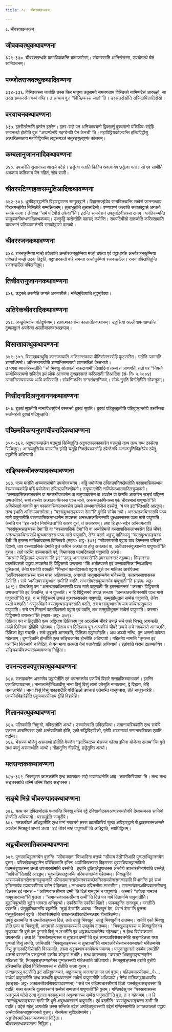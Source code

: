 ```yaml
---
title: ०८. चीवरक्खन्धकम्

---
```

८. चीवरक्खन्धकम्  


## जीवकवत्थुकथावण्णना

३२९-३३०. चीवरक्खन्धके कम्मविपाकन्ति कम्मजरोगम्। संयमस्साति आनिसंसस्स, उपयोगत्थे चेतं सामिवचनम्।  


## पज्जोतराजवत्थुकथादिवण्णना

३३४-३३६. विच्छिकस्स जातोति तस्स किर मातुया उतुसमये सयनगताय विच्छिको नाभिप्पदेसं आरुळ्हो, सा तस्स सम्फस्सेन गब्भं गण्हि। तं सन्धाय वुत्तं ‘‘विच्छिकस्स जातो’’ति। उस्सन्नदोसोति सञ्चितपित्तादिदोसो।  


## वरयाचनकथावण्णना

३३७. इतरीतरेनाति इतरेन इतरेन। इतर-सद्दो पन अनियमवचनो द्विक्खत्तुं वुच्चमानो यंकिञ्चि-सद्देहि समानत्थो होतीति वुत्तं ‘‘अप्पग्घेनपि महग्घेनपि येन केनची’’ति। महापिट्ठियकोजवन्ति हत्थिपिट्ठीसु अत्थरितब्बताय महापिट्ठियन्ति लद्धसमञ्ञं चतुरङ्गुलपुप्फं कोजवम्।  


## कम्बलानुजाननादिकथावण्णना

३४०. उपचारेति सुसानस्स आसन्ने पदेसे। छड्डेत्वा गताति किञ्चि अवत्वायेव छड्डेत्वा गता। सो एव सामीति अकताय कतिकाय येन गहितं, सोव सामी।  


## चीवरपटिग्गाहकसम्मुतिआदिकथावण्णना

३४२-३४३. धुरविहारट्ठानेति विहारद्वारस्स सम्मुखट्ठाने। विहारमज्झेयेव सम्मन्नितब्बन्ति सब्बेसं जाननत्थाय विहारमज्झेयेव निसिन्नेहि सम्मन्नितब्बम्। तुलाभूतोति तुलासदिसो। वण्णावण्णं कत्वाति सब्बकोट्ठासे अग्घतो समके कत्वा। तेनेवाह ‘‘समे पटिवीसे ठपेत्वा’’ति। इदन्ति सामणेरानं उपड्ढपटिवीसस्स दानम्। फातिकम्मन्ति सम्मुञ्जनीबन्धनादिहत्थकम्मम्। उक्कुट्ठिं करोन्तीति महासद्दं करोन्ति। समपटिवीसो दातब्बोति करिस्सामाति याचन्तानं पटिञ्ञामत्तेनपि समकोट्ठासो दातब्बो।  


## चीवररजनकथावण्णना

३४४. रजनकुम्भिया मज्झे ठपेत्वाति अन्तोरजनकुम्भिया मज्झे ठपेत्वा एवं वट्टाधारके अन्तोरजनकुम्भिया पक्खित्ते मज्झे उदकं तिट्ठति, वट्टाधारकतो बहि समन्ता अन्तोकुम्भियं रजनच्छल्लि। रजनं पक्खिपितुन्ति रजनच्छल्लिं पक्खिपितुम्।  


## तिचीवरानुजाननकथावण्णना

३४६. उद्धस्ते अरुणेति उग्गते अरुणसीसे। नन्दिमुखियाति तुट्ठमुखिया।  


## अतिरेकचीवरादिकथावण्णना

३४८. अच्छुपेय्यन्ति पतिट्ठपेय्यम्। हतवत्थकानन्ति कालातीतवत्थानम्। उद्धरित्वा अल्लीयापनखण्डन्ति दुब्बलट्ठानं अपनेत्वा अल्लीयापनवत्थखण्डम्।  


## विसाखावत्थुकथावण्णना

३४९-३५१. विसाखावत्थुम्हि कल्लकायाति अकिलन्तकाया पीतिसोमनस्सेहि फुटसरीरा। गतीति ञाणगति ञाणाधिगमो। अभिसम्परायोति ञाणाभिसम्परायो ञाणसहितो पेच्चभावो।  
तं भगवा ब्याकरिस्सतीति ‘‘सो भिक्खु सोतापन्नो सकदागामी’’तिआदिना तस्स तं ञाणगतिं, ततो परं ‘‘नियतो सम्बोधिपरायणो सकिदेव इमं लोकं आगन्त्वा दुक्खस्सन्तं करिस्सती’’तिआदिना (सं॰ नि॰ ५.१००४) ञाणाभिसम्परायञ्च आवि करिस्सति। सोवग्गिकन्ति सग्गसंवत्तनिकम्। सोकं नुदति विनोदेतीति सोकनुदम्।  


## निसीदनादिअनुजाननकथावण्णना

३५३. दुक्खं सुपतीति नानाविधसुपिनं पस्सन्तो दुक्खं सुपति। दुक्खं पटिबुज्झतीति पटिबुज्झन्तोपि उत्तसित्वा सलोमहंसो दुक्खं पटिबुज्झति।  


## पच्छिमविकप्पनुपगचीवरादिकथावण्णना

३५९-३६२. अट्ठपदकच्छन्नेन पत्तमुखं सिब्बितुन्ति अट्ठपदफलकाकारेन पत्तमुखे तत्थ तत्थ गब्भं दस्सेत्वा सिब्बितुम्। अग्गळगुत्तियेव पमाणन्ति इमेहि चतूहि निक्खेपकारणेहि ठपेन्तेनपि अग्गळगुत्तिविहारेयेव ठपेतुं वट्टतीति अधिप्पायो।  


## सङ्घिकचीवरुप्पादकथावण्णना

३६३. पञ्च मासेति अच्चन्तसंयोगे उपयोगवचनम्। वड्ढिं पयोजेत्वा ठपितउपनिक्खेपतोति वस्सावासिकत्थाय वेय्यावच्चकरेहि वड्ढिं पयोजेत्वा ठपितउपनिक्खेपतो। तत्रुप्पादतोति नाळिकेरआरामादितत्रुप्पादतो। ‘‘वस्सावासिकलाभवसेन वा मतकचीवरवसेन वा तत्रुप्पादवसेन वा अञ्ञेन वा केनचि आकारेन सङ्घं उद्दिस्स उप्पन्नचीवरं, सब्बं तस्सेव अत्थतकथिनस्स पञ्च मासे, अनत्थतकथिनस्स एकं चीवरमासं पापुणाती’’ति अविसेसतो वत्वापि पुन वस्सावासिकलाभवसेन उप्पन्ने लब्भमानविसेसं दस्सेतुं ‘‘यं पन इद’’न्तिआदि आरद्धम्। तत्थ इधाति अभिलापमत्तमेतम्। ‘‘वस्संवुत्थसङ्घस्स देमा’’ति वुत्तेपि सोयेव नयो। अनत्थतकथिनस्सपि पञ्च मासे पापुणातीति वस्सावासिकलाभवसेन उप्पन्नत्ता अनत्थतकथिनस्सपि वुत्थवस्सस्स पञ्च मासे पापुणाति। केनचि पन ‘‘इध-सद्देन नियमितत्ता’’ति कारणं वुत्तं, तं अकारणम्। तथा हि इध-सद्देन अनियमेत्वापि ‘‘वस्संवुत्थसङ्घस्स देमा’’ति वा ‘‘वस्सावासिकं देमा’’ति वा अन्तोहेमन्ते वस्सावासिकलाभवसेन दिन्नं चीवरं अनत्थतकथिनस्सपि वुत्थवस्सस्स पञ्च मासे पापुणाति, तेनेव परतो अट्ठसु मातिकासु ‘‘वस्संवुत्थसङ्घस्स देती’’ति इमस्स मातिकापदस्स विनिच्छये (महाव॰ अट्ठ॰ ३७९) ‘‘चीवरमासतो पट्ठाय याव हेमन्तस्स पच्छिमो दिवसो, ताव वस्सावासिकं देमाति वुत्ते कथिनं अत्थतं वा होतु अनत्थतं वा, अतीतवस्संवुत्थानमेव पापुणाती’’ति वुत्तम्। ततो परन्ति पञ्चमासतो परं, गिम्हानस्स पठमदिवसतो पट्ठायाति अत्थो।  
‘‘कस्मा? पिट्ठिसमये उप्पन्नत्ता’’ति इदं ‘‘उदाहु अनागतवस्से’’ति इमस्सानन्तरं दट्ठब्बम्। गिम्हानस्स पठमदिवसतो पट्ठाय उप्पन्नमेव हि पिट्ठिसमये उप्पन्नत्ता ‘‘किं अतीतवस्से इदं वस्सावासिक’’न्तिआदिना पुच्छितब्बं, तेनेव परतोपि वक्खति ‘‘गिम्हानं पठमदिवसतो पट्ठाय वुत्ते पन मातिका आरोपेतब्बा ‘अतीतवस्सावासस्स पञ्च मासा अतिक्कन्ता, अनागतो चातुमासच्चयेन भविस्सति, कतरवस्सावासस्स देसी’ति। सचे ‘अतीतवस्संवुत्थानं दम्मी’ति वदति, तंअन्तोवस्संवुत्थानमेव पापुणाती’’ति (महाव॰ अट्ठ॰ ३७९)। पोत्थकेसु पन ‘‘अनत्थतकथिनस्सपि पञ्च मासे पापुणाती’’ति इमस्सानन्तरं ‘‘कस्मा? पिट्ठिसमये उप्पन्नत्ता’’ति इदं लिखन्ति, तं न युज्जति। न हि पिट्ठिसमये उप्पन्नं सन्धाय ‘‘अनत्थतकथिनस्सपि पञ्च मासे पापुणाती’’ति वुत्तं, न च पिट्ठिसमये उप्पन्नं वुत्थवस्सस्सेव पापुणाति, सम्मुखीभूतानं सब्बेसं पापुणाति, तेनेव परतो वक्खति ‘‘असुकविहारे वस्संवुत्थसङ्घस्साति वदति, तत्र वस्संवुत्थानमेव याव कथिनस्सुब्भारा पापुणाति। सचे पन गिम्हानं पठमदिवसतो पट्ठाय एवं वदति, तत्र सम्मुखीभूतानं सब्बेसं पापुणाति। कस्मा? पिट्ठिसमये उप्पन्नत्ता’’ति (महाव॰ अट्ठ॰ ३७९)।  
ठितिका पन न तिट्ठतीति एत्थ अट्ठिताय ठितिकाय पुन अञ्ञस्मिं चीवरे उप्पन्ने सचे एको भिक्खु आगच्छति, मज्झे छिन्दित्वा द्वीहिपि गहेतब्बम्। ठिताय पन ठितिकाय पुन अञ्ञस्मिं चीवरे उप्पन्ने सचे नवकतरो आगच्छति, ठितिका हेट्ठा गच्छति। सचे वुड्ढतरो आगच्छति, ठितिका उद्धमारोहति। अथ अञ्ञो नत्थि, पुन अत्तनो पापेत्वा गहेतब्बम्। दुग्गहितानि होन्तीति एत्थ सङ्घिकानेव होन्तीति अधिप्पायो। गहितमेव नामाति ‘‘इमस्स इदं पत्त’’न्ति किञ्चापि न विदितं, ते पन भागा अत्थतो तेसं पत्तायेवाति अधिप्पायो। इतोवाति थेरानं दातब्बतोयेव।  
सङ्घिकचीवरुप्पादकथावण्णना निट्ठिता।  


## उपनन्दसक्यपुत्तवत्थुकथावण्णना

३६४. सत्ताहवारेन अरुणमेव उट्ठापेतीति एतं वचनमत्तमेव एकस्मिं विहारे सत्ताहकिच्चाभावतो। इदन्ति एकाधिप्पायदानम्। नानालाभेहीतिआदीसु नाना विसुं विसुं लाभो एतेसूति नानालाभा, द्वे विहारा, तेहि नानालाभेहि। नाना विसुं विसुं पाकारादीहि परिच्छिन्नो उपचारो एतेसन्ति नानूपचारा, तेहि नानूपचारेहि। एकसीमविहारेहीति एकूपचारसीमायं द्वीहि विहारेहि।  


## गिलानवत्थुकथावण्णना

३६५. पलिपन्नोति निमुग्गो, मक्खितोति अत्थो। उच्चारेत्वाति उक्खिपित्वा। समानाचरियकोति एत्थ सचेपि एकस्स आचरियस्स एको अन्तेवासिको होति, एको सद्धिविहारिको, एतेपि अञ्ञमञ्ञं समानाचरियका एवाति वदन्ति।  
३६६. भेसज्जं योजेतुं असमत्थो होतीति वेज्जेन ‘‘इदञ्चिदञ्च भेसज्जं गहेत्वा इमिना योजेत्वा दातब्ब’’न्ति वुत्ते तथा कातुं असमत्थोति अत्थो। नीहातुन्ति नीहरितुं, छड्डेतुन्ति अत्थो।  


## मतसन्तककथावण्णना

३६७-३६९. भिक्खुस्स कालकतेति एत्थ कालकत-सद्दो भावसाधनोति आह ‘‘कालकिरियाया’’ति। तत्थ तत्थ सङ्घस्साति तस्मिं तस्मिं विहारे सङ्घस्स।  


## सङ्घे भिन्ने चीवरुप्पादकथावण्णना

३७६. यत्थ पन दक्खिणोदकं पमाणन्ति भिक्खू यस्मिं रट्ठे दक्खिणोदकपअग्गहणमत्तेनपि देय्यधम्मस्स सामिनो होन्तीति अधिप्पायो। परसमुद्देति जम्बुदीपे।  
३७८. मतकचीवरं अधिट्ठातीति एत्थ मग्गं गच्छन्तो तस्स कालकिरियं सुत्वा अविहारट्ठाने चे द्वादसरतनब्भन्तरे अञ्ञेसं भिक्खूनं अभावं ञत्वा ‘‘इदं चीवरं मय्हं पापुणाती’’ति अधिट्ठाति, स्वाधिट्ठितम्।  


## अट्ठचीवरमातिकाकथावण्णना

३७९. पुग्गलाधिट्ठाननयेन वुत्तन्ति ‘‘सीमायदान’’न्तिआदिना वत्तब्बे ‘‘सीमाय देती’’तिआदि पुग्गलाधिट्ठाननयेन वुत्तम्। परिक्खेपारहट्ठानेन परिच्छिन्नाति इमिना अपरिक्खित्तस्स विहारस्स धुवसन्निपातट्ठानादितो पठमलेड्डुपातस्स अन्तो उपचारसीमाति दस्सेति। इदानि दुतियलेड्डुपातस्स अन्तोपि उपचारसीमायेवाति दस्सेतुं ‘‘अपिचा’’तिआदि आरद्धम्। धुवसन्निपातट्ठानम्पि परियन्तगतमेव गहेतब्बम्। भिक्खुनीनं आरामप्पवेसनसेनासनापुच्छनादि परिवासमानत्तारोचनवस्सच्छेदनिस्सयसेनासनग्गाहादि विधानन्ति इदं सब्बं इमिस्सायेव उपचारसीमाय वसेन वेदितब्बम्। लाभत्थाय ठपितसीमा लाभसीमा। समानसंवासअविप्पवाससीमासु दिन्नस्स इदं नानत्तं – ‘‘अविप्पवाससीमाय दम्मी’’ति दिन्नं गामट्ठानं न पापुणाति। कस्मा? ‘‘ठपेत्वा गामञ्च गामूपचारञ्चा’’ति वुत्तत्ता। ‘‘समानसंवासकसीमाय दम्मी’’ति दिन्नं पन गामे ठितानम्पि पापुणातीति।  
बुद्धाधिवुत्थोति बुद्धेन भगवता अधिवुत्थो। एकस्मिन्ति एकस्मिं विहारे। पाकवट्टन्ति दानवट्टम्। वत्ततीति पवत्तति। पंसुकूलिकानम्पि वट्टतीति ‘‘तुय्हं देमा’’ति अवत्वा ‘‘भिक्खूनं देम, थेरानं देमा’’ति वुत्तत्ता पंसुकूलिकानं वट्टति। विचारितमेवाति उपाहनत्थविकादीनमत्थाय विचारितमेव।  
उपड्ढं दातब्बन्ति यं उभतोसङ्घस्स दिन्नं, ततो उपड्ढं भिक्खूनं, उपड्ढं भिक्खुनीनं दातब्बम्। सचेपि एको भिक्खु होति एका वा भिक्खुनी, अन्तमसो अनुपसम्पन्नस्सपि उपड्ढमेव दातब्बम्। ‘‘भिक्खुसङ्घस्स च भिक्खुनीनञ्च तुय्हञ्चा’’ति वुत्ते पन पुग्गलो विसुं न लभतीति इदं अट्ठकथापमाणेनेव गहेतब्बम्। न हेत्थ विसेसकारणं उपलब्भति। तथा हि ‘‘उभतोसङ्घस्स च तुय्हञ्च दम्मी’’ति वुत्ते सामञ्ञविसेसवचनेहि सङ्गहितत्ता यथा पुग्गलो विसुं लभति, एवमिधापि ‘‘भिक्खुसङ्घस्स च तुय्हञ्चा’’ति सामञ्ञविसेसवचनसब्भावतो भवितब्बमेव विसुं पुग्गलपटिवीसेनाति विञ्ञायति, तस्मा अट्ठकथावचनमेवेत्थ पमाणम्। पापुणनट्ठानतो एकमेव लभतीति अत्तनो वस्सग्गेन पत्तट्ठानतो एकमेव कोट्ठासं लभति। तत्थ कारणमाह ‘‘कस्मा? भिक्खुसङ्घग्गहणेन गहितत्ता’’ति, भिक्खुसङ्घग्गहणेनेव पुग्गलस्सपि गहितत्ताति अधिप्पायो। भिक्खुसङ्घस्स हराति वुत्तेपि हरितब्बन्ति ईदिसं गिहिवेय्यावच्चं न होतीति कत्वा वुत्तम्।  
लक्खणञ्ञू वदन्तीति इदं सन्निट्ठानवचनं, अट्ठकथासु अनागतत्ता पन एवं वुत्तम्। बहिउपचारसीमायं…पे॰… सब्बेसं पापुणातीति यत्थ कत्थचि वुत्थवस्सानं सब्बेसं पापुणातीति अधिप्पायो। तेनेव मातिकाट्ठकथायम्पि (कङ्खा॰ अट्ठ॰ अकालचीवरसिक्खापदवण्णना) ‘‘सचे पन बहिउपचारसीमायं ठितो ‘वस्संवुत्थसङ्घस्सा’ति वदति, यत्थ कत्थचि वुत्थवस्सानं सब्बेसं सम्पत्तानं पापुणाती’’ति वुत्तम्। गण्ठिपदेसु पन ‘‘वस्सावासस्स अननुरूपे पदेसे ठत्वा वुत्तत्ता वस्संवुत्थानं अवुत्थानञ्च सब्बेसं पापुणाती’’ति वुत्तं, तं न गहेतब्बम्। न हि ‘‘वस्संवुत्थसङ्घस्स दम्मी’’ति वुत्ते अवुत्थवस्सानं पापुणाति। एवं वदतीति ‘‘वस्संवुत्थसङ्घस्स दम्मी’’ति वदति। उद्देसं गहेतुं आगतोति तस्स सन्तिके उद्देसं अगहितपुब्बस्सपि उद्देसं गण्हिस्सामीति आगतकालतो पट्ठाय अन्तेवासिकभावूपगमनतो वुत्तम्। सेसमेत्थ सुविञ्ञेय्यमेव।  
अट्ठचीवरमातिकाकथावण्णना निट्ठिता।  
चीवरक्खन्धकवण्णना निट्ठिता।  